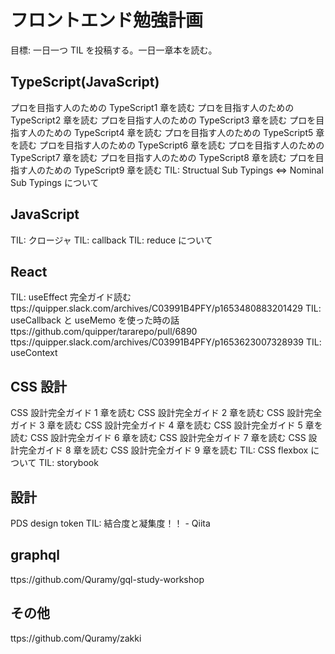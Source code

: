 # フロントエンド勉強計画

目標: 一日一つ TIL を投稿する。一日一章本を読む。

## TypeScript(JavaScript)

プロを目指す人のための TypeScript1 章を読む
プロを目指す人のための TypeScript2 章を読む
プロを目指す人のための TypeScript3 章を読む
プロを目指す人のための TypeScript4 章を読む
プロを目指す人のための TypeScript5 章を読む
プロを目指す人のための TypeScript6 章を読む
プロを目指す人のための TypeScript7 章を読む
プロを目指す人のための TypeScript8 章を読む
プロを目指す人のための TypeScript9 章を読む
TIL: Structual Sub Typings <=> Nominal Sub Typings について

## JavaScript

TIL: クロージャ
TIL: callback
TIL: reduce について

## React

TIL: useEffect 完全ガイド読む
ttps://quipper.slack.com/archives/C03991B4PFY/p1653480883201429
TIL: useCallback と useMemo を使った時の話
ttps://github.com/quipper/tararepo/pull/6890
ttps://quipper.slack.com/archives/C03991B4PFY/p1653623007328939
TIL: useContext

## CSS 設計

CSS 設計完全ガイド 1 章を読む
CSS 設計完全ガイド 2 章を読む
CSS 設計完全ガイド 3 章を読む
CSS 設計完全ガイド 4 章を読む
CSS 設計完全ガイド 5 章を読む
CSS 設計完全ガイド 6 章を読む
CSS 設計完全ガイド 7 章を読む
CSS 設計完全ガイド 8 章を読む
CSS 設計完全ガイド 9 章を読む
TIL: CSS flexbox について
TIL: storybook

## 設計

PDS
design token
TIL: 結合度と凝集度！！ - Qiita

## graphql

ttps://github.com/Quramy/gql-study-workshop

## その他

ttps://github.com/Quramy/zakki
